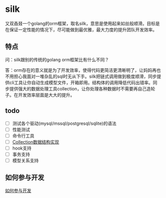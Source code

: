 # silk

又双叒叕一个golang的orm框架，取名silk，意思是使用起来如丝般顺滑。目标是在保证一定性能的情况下，尽可能做到最优雅，最大力度的提升团队开发效率。

## 特点

问：silk跟别的传统的golang orm框架比有什么不同？

答：orm存在的意义就是为了开发效率，使得代码更简洁更清晰明了，让妈妈再也不用担心我面对一堆杂乱的sql时无从下手。silk把链式调用做到极度顺滑，同步提供cli工具让你自动生成模型文件，开箱即用。结构体的调用降低代码出错率。同步提供强大的数据处理工具collection，让你处理各种数据时不需要再自己造轮子。在开发效率层面是大大的提升。

## todo

- [ ] 测试各个驱动(mysql/mssql/postgresql/sqlite)的语法
- [ ] 性能测试
- [ ] 命令行工具
- [ ] [Collection数据结构实现](https://github.com/goctopus/silk/blob/master/collection.go)
- [ ] hook支持
- [ ] 事务支持
- [ ] 模型关系支持

## 如何参与开发

[如何参与开发](https://github.com/goctopus/silk/blob/master/CONTRIBUTING.md)